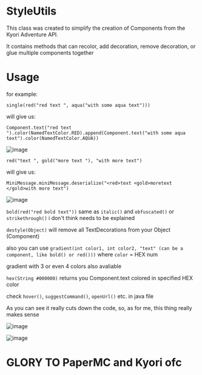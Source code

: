 # StyleUtils
This class was created to simplify the creation of Components from the Kyori Adventure API.

It contains methods that can recolor, add decoration, remove decoration, or glue multiple components together

# Usage
for example:

`single(red("red text ", aqua("with some aqua text")))`

will give us:

`Component.text("red text ").color(NamedTextColor.RED).append(Component.text("with some aqua text").color(NamedTextColor.AQUA))`

![image](https://user-images.githubusercontent.com/102028245/235480188-a33a0ed9-d717-43c5-a7d1-51bdd56b15f7.png)


`red("text ", gold("more text "), "with more text")`

will give us:

`MiniMessage.miniMessage.deserialize("<red>text <gold>moretext </gold>with more text")` 


![image](https://user-images.githubusercontent.com/102028245/235476435-bb87d098-8127-4fa2-a5c5-7d75764c7a9d.png)


`bold(red("red bold text"))` same as `italic()` and `obfuscated()` or `strikethrough()` i don't think needs to be explained

`destyle(Object)` will remove all TextDecorations from your Object (Component)

also you can use `gradient(int color1, int color2, "text" (can be a component, like bold() or red()))` where `color` = HEX num

gradient with 3 or even 4 colors also avaliable

`hex(String #000000)` returns you Component.text colored in specified HEX color

check `hover()`, `suggestCommand()`, `openUrl()` etc. in java file

As you can see it really cuts down the code, so, as for me, this thing really makes sense

![image](https://user-images.githubusercontent.com/102028245/235472856-184671a0-b9d6-4296-bdb2-eb4a2d758a9d.png)

![image](https://user-images.githubusercontent.com/102028245/235480718-a4210b92-1be8-47d6-8330-60e1e960f920.png)

# GLORY TO PaperMC and Kyori ofc

